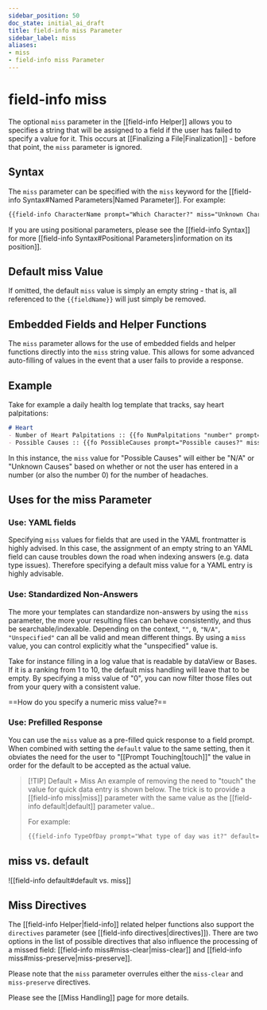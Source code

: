 ```yaml
---
sidebar_position: 50
doc_state: initial_ai_draft
title: field-info miss Parameter
sidebar_label: miss
aliases:
- miss
- field-info miss Parameter
---
```

# field-info miss
The optional `miss` parameter in the [[field-info Helper]] allows you to specifies a string that will be assigned to a field if the user has failed to specify a value for it. This occurs at [[Finalizing a File|Finalization]] - before that point, the `miss` parameter is ignored.

## Syntax
The `miss` parameter can be specified with the `miss` keyword for the [[field-info Syntax#Named Parameters|Named Parameter]]. For example:

```md
{{field-info CharacterName prompt="Which Character?" miss="Unknown Character"}}
```

If you are using positional parameters, please see the [[field-info Syntax]] for more  [[field-info Syntax#Positional Parameters|information on its position]].


## Default miss Value
If omitted, the default `miss` value is simply an empty string - that is, all referenced to the `{{fieldName}}` will just simply be removed. 


## Embedded Fields and Helper Functions
The `miss` parameter allows for the use of embedded fields and helper functions directly into the `miss` string value. This allows for some advanced auto-filling of values in the event that a user fails to provide a response. 

## Example
Take for example a daily health log template that tracks, say heart palpitations:
```md title="Template - Daily Health Log.md"
# Heart
- Number of Heart Palpitations :: {{fo NumPalpitations "number" prompt="How many heart palpitations did you have today? Leave blank if none." directives="clear"}}
- Possible Causes :: {{fo PossibleCauses prompt="Possible causes?" miss="{{if NumPalpitations}}N/A{{else}}Unknown Causes{{/if}}"}}
```
In this instance, the `miss` value for "Possible Causes" will either be "N/A" or "Unknown Causes" based on whether or not the user has entered in a number (or also the number 0) for the number of headaches. 

## Uses for the miss Parameter

### Use: YAML fields
Specifying `miss` values for fields that are used in the YAML frontmatter is highly advised. In this case, the assignment of an empty string to an YAML field can cause troubles down the road when indexing answers (e.g. data type issues). Therefore specifying a default miss value for a YAML entry is highly advisable. 

### Use:  Standardized Non-Answers
The more your templates can standardize non-answers by using the `miss` parameter, the more your resulting files can behave consistently, and thus be searchable/indexable. Depending on the context, `""`, `0`, `"N/A"`, `"Unspecified"` can all be valid and mean different things. By using a `miss` value, you can control explicitly what the "unspecified"  value is. 

Take for instance filling in a log value that is readable by dataView or Bases. If it is a ranking from 1 to 10, the default miss handling will leave that to be empty. By specifying a miss value of "0", you can now filter those files out from your query with a consistent value.

==How do you specify a numeric miss value?==

### Use: Prefilled Response
You can use the `miss` value as a pre-filled quick response to a field prompt. When combined with setting the `default` value to the same setting, then it obviates the need for the user to "[[Prompt Touching|touch]]" the value in order for the default to be accepted as the actual value. 

> [!TIP] Default + Miss
> An example of removing the need to "touch" the value for quick data entry is shown below. The trick is to provide a [[field-info miss|miss]] parameter with the same value as the [[field-info default|default]] parameter value.. 
> 
> For example:
> ```md
> {{field-info TypeOfDay prompt="What type of day was it?" default="Normal" miss="Normal"}}
> ```


## miss vs. default
![[field-info default#default vs. miss]]


## Miss Directives
The [[field-info Helper|field-info]] related helper functions also support the `directives` parameter (see [[field-info directives|directives]]). There are two options in the list of possible directives that also influence the processing of a missed field: [[field-info miss#miss-clear|miss-clear]] and  [[field-info miss#miss-preserve|miss-preserve]]. 

Please note that the `miss` parameter overrules either the `miss-clear` and `miss-preserve` directives. 

Please see the [[Miss Handling]] page for more details. 

